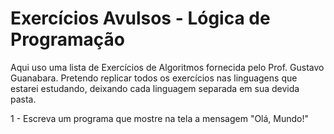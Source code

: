 # Exercícios Avulsos - Lógica de Programação
Aqui uso uma lista de Exercícios de Algoritmos fornecida pelo Prof. Gustavo Guanabara. Pretendo replicar todos os exercícios nas linguagens que estarei estudando, deixando cada linguagem separada em sua devida pasta.

1 - Escreva um programa que mostre na tela a mensagem "Olá, Mundo!"
